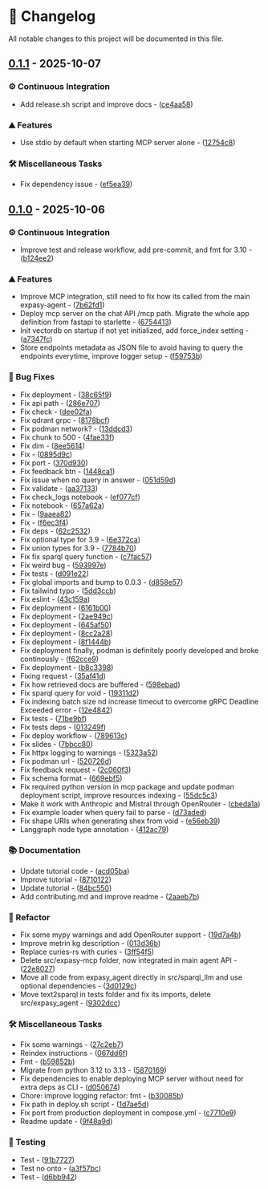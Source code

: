 # 📜 Changelog

All notable changes to this project will be documented in this file.

## [0.1.1](https://github.com/sib-swiss/sparql-llm/compare/v0.1.0..v0.1.1) - 2025-10-07

### ⚙️ Continuous Integration

- Add release.sh script and improve docs - ([ce4aa58](https://github.com/sib-swiss/sparql-llm/commit/ce4aa58e486c9ddbf92f8c450787972ff42a97ed))

### ⛰️ Features

- Use stdio by default when starting MCP server alone - ([12754c8](https://github.com/sib-swiss/sparql-llm/commit/12754c8b578692df86cce2d938515cda33433519))

### 🛠️ Miscellaneous Tasks

- Fix dependency issue - ([ef5ea39](https://github.com/sib-swiss/sparql-llm/commit/ef5ea398e642aec68b18213d4c37f7a0c98b05df))

## [0.1.0](https://github.com/sib-swiss/sparql-llm/tree/v0.1.0) - 2025-10-06

### ⚙️ Continuous Integration

- Improve test and release workflow, add pre-commit, and fmt for 3.10 - ([b124ee2](https://github.com/sib-swiss/sparql-llm/commit/b124ee284b2cea6979387868c3c1dd3197eeb3e9))

### ⛰️ Features

- Improve MCP integration, still need to fix how its called from the main expasy-agent - ([7b62fd1](https://github.com/sib-swiss/sparql-llm/commit/7b62fd178c9f5b02f77ceed205985b797b828fc9))
- Deploy mcp server on the chat API /mcp path. Migrate the whole app definition from fastapi to starlette - ([6754413](https://github.com/sib-swiss/sparql-llm/commit/67544138e2c2b60e7039ef4c95e6b3bd1e79eb85))
- Init vectordb on startup if not yet initialized, add force_index setting - ([a7347fc](https://github.com/sib-swiss/sparql-llm/commit/a7347fc756e1919f090c65e8c94d4e8b9144ec26))
- Store endpoints metadata as JSON file to avoid having to query the endpoints everytime, improve logger setup - ([f59753b](https://github.com/sib-swiss/sparql-llm/commit/f59753b56f72019753482bc79f8c90631b8498a2))

### 🐛 Bug Fixes

- Fix deployment - ([38c65f9](https://github.com/sib-swiss/sparql-llm/commit/38c65f9107177d1e85d31be778da49f9559261e9))
- Fix api path - ([286e707](https://github.com/sib-swiss/sparql-llm/commit/286e70739b582d93688c5b48e264d763b3b1fd74))
- Fix check - ([dee02fa](https://github.com/sib-swiss/sparql-llm/commit/dee02fa780164ceb06dbafd4f8fe58cbfeca7c4c))
- Fix qdrant grpc - ([8178bcf](https://github.com/sib-swiss/sparql-llm/commit/8178bcf1fdeb7fbd4ede13ffd5d3f3ae34fcf9b3))
- Fix podman network? - ([13ddcd3](https://github.com/sib-swiss/sparql-llm/commit/13ddcd3805bd428cd61d4615f46b79a6a985906f))
- Fix chunk to 500 - ([4fae33f](https://github.com/sib-swiss/sparql-llm/commit/4fae33fc74b5f37efa1e7bf1f51921e2c1e5b397))
- Fix dim - ([8ee5614](https://github.com/sib-swiss/sparql-llm/commit/8ee5614fd09e47eabf8028c1ce004575fd30dcbe))
- Fix - ([0895d9c](https://github.com/sib-swiss/sparql-llm/commit/0895d9c779b340e565e80b0fbe1b722bedf25f1a))
- Fix port - ([370d930](https://github.com/sib-swiss/sparql-llm/commit/370d930fd9057697e46353da9aa7e69b3c2b4cc4))
- Fix feedback btn - ([1448ca1](https://github.com/sib-swiss/sparql-llm/commit/1448ca16f4aaed149e04367ff0c26f4aefd71253))
- Fix issue when no query in answer - ([051d59d](https://github.com/sib-swiss/sparql-llm/commit/051d59d908f29e6f814db9d1cff688b955284a99))
- Fix validate - ([aa37133](https://github.com/sib-swiss/sparql-llm/commit/aa3713380e083beb895a8944d75fd9a9e11fab95))
- Fix check_logs notebook - ([ef077cf](https://github.com/sib-swiss/sparql-llm/commit/ef077cf8749a6365ec044e772079e40d108d2b68))
- Fix notebook - ([657a62a](https://github.com/sib-swiss/sparql-llm/commit/657a62a43dff3b61afd384a4de8421931efb0d1c))
- Fix - ([9aaea82](https://github.com/sib-swiss/sparql-llm/commit/9aaea8248bae795126c6ad59a0a8bdb15ba3fc57))
- Fix - ([f6ec3f4](https://github.com/sib-swiss/sparql-llm/commit/f6ec3f4537e31b95269e6c94a81b08ebcc12f810))
- Fix deps - ([62c2532](https://github.com/sib-swiss/sparql-llm/commit/62c2532b668af12aee1d2364b21be685e8dcc173))
- Fix optional type for 3.9 - ([6e372ca](https://github.com/sib-swiss/sparql-llm/commit/6e372ca17162e5c454deab2fe86620b4ce1935d1))
- Fix union types for 3.9 - ([7784b70](https://github.com/sib-swiss/sparql-llm/commit/7784b70aaf899364a0d8439b69a24963024eacef))
- Fix fix sparql query function - ([c7fac57](https://github.com/sib-swiss/sparql-llm/commit/c7fac572eb3806fe7b648461fc032c8fbecc9b98))
- Fix weird bug - ([593997e](https://github.com/sib-swiss/sparql-llm/commit/593997e5ba274fee9817384f4e034611a39ffcf6))
- Fix tests - ([d091e22](https://github.com/sib-swiss/sparql-llm/commit/d091e22479c21820fd14b7c42bc838fc032317a3))
- Fix global imports and bump to 0.0.3 - ([d858e57](https://github.com/sib-swiss/sparql-llm/commit/d858e574f854a0b259cd0c743c61261ca94f4fd1))
- Fix tailwind typo - ([5dd3ccb](https://github.com/sib-swiss/sparql-llm/commit/5dd3ccb7b27199966987ff7bc1fe446ff5617242))
- Fix eslint - ([43c159a](https://github.com/sib-swiss/sparql-llm/commit/43c159a784c8297e9c2c663ed1066177e4f58ea3))
- Fix deployment - ([6161b00](https://github.com/sib-swiss/sparql-llm/commit/6161b00ab5b7788a414f7f1a81f780d87aea9898))
- Fix deployment - ([2ae949c](https://github.com/sib-swiss/sparql-llm/commit/2ae949cca1c6ba4b1b33b74be88536ac854b5343))
- Fix deployment - ([645af50](https://github.com/sib-swiss/sparql-llm/commit/645af509667b83611464d3a26e5da89132b9e205))
- Fix deployment - ([8cc2a28](https://github.com/sib-swiss/sparql-llm/commit/8cc2a28f931ff8dcba5e4b95c66fa73d1e13d580))
- Fix deployment - ([8f1444b](https://github.com/sib-swiss/sparql-llm/commit/8f1444b9b7a974379cadd83cbcfd00f0844bfc24))
- Fix deployment finally, podman is definitely poorly developed and broke continously - ([f62cce9](https://github.com/sib-swiss/sparql-llm/commit/f62cce913fafed58da3469851b6d0ff630c406ca))
- Fix deployment - ([b8c3398](https://github.com/sib-swiss/sparql-llm/commit/b8c33988550ab0e26e5aaef18af95cd1798b3f7b))
- Fixing request - ([35af41d](https://github.com/sib-swiss/sparql-llm/commit/35af41d080a07e4163ca70e9415ad72204dce031))
- Fix how retrieved docs are buffered - ([598ebad](https://github.com/sib-swiss/sparql-llm/commit/598ebade9201fcbdab8705c741733afb258478b6))
- Fix sparql query for void - ([19311d2](https://github.com/sib-swiss/sparql-llm/commit/19311d2c1ee16994ee9b21f282a90ab0549b4307))
- Fix indexing batch size nd increase timeout to overcome gRPC Deadline Exceeded error - ([12e4842](https://github.com/sib-swiss/sparql-llm/commit/12e48422480864e25b617c1ec5c395ebc0e7785e))
- Fix tests - ([71be9bf](https://github.com/sib-swiss/sparql-llm/commit/71be9bff920166f9b324df9b7984d8b2b0fe5afe))
- Fix tests deps - ([013249f](https://github.com/sib-swiss/sparql-llm/commit/013249fef074c77a82aa3556e331713deb119df9))
- Fix deploy workflow - ([789613c](https://github.com/sib-swiss/sparql-llm/commit/789613c50bf7bb9650248f2098bdaaf67beff318))
- Fix slides - ([7bbcc80](https://github.com/sib-swiss/sparql-llm/commit/7bbcc8089f9956cb5cb3d524cef17e09365bbd4d))
- Fix httpx logging to warnings - ([5323a52](https://github.com/sib-swiss/sparql-llm/commit/5323a52c0f1876872b089adcbd3a26cbc3fa768d))
- Fix podman url - ([520726d](https://github.com/sib-swiss/sparql-llm/commit/520726d66d1bed3f3ecd4502de12d2cf89722731))
- Fix feedback request - ([2c060f3](https://github.com/sib-swiss/sparql-llm/commit/2c060f36bccc27c1309a2fe25eacfc09210ef411))
- Fix schema format - ([669ebf5](https://github.com/sib-swiss/sparql-llm/commit/669ebf543e00b9e0870b427480a1dae7a8386030))
- Fix required python version in mcp package and update podman deployment script, improve resources indexing - ([55dc5c3](https://github.com/sib-swiss/sparql-llm/commit/55dc5c365ec59f3ef79098c24dd3552a2a897a97))
- Make it work with Anthropic and Mistral through OpenRouter - ([cbeda1a](https://github.com/sib-swiss/sparql-llm/commit/cbeda1a491b99b7661ccebd000647be9c4e9503b))
- Fix example loader when query fail to parse - ([d73aded](https://github.com/sib-swiss/sparql-llm/commit/d73adedaa8f8eefc3c37f734b8b421fa89065097))
- Fix shape URIs when generating shex from void - ([e56eb39](https://github.com/sib-swiss/sparql-llm/commit/e56eb39d92f76f5c86f68764a38f274a3fcc1336))
- Langgraph node type annotation - ([412ac79](https://github.com/sib-swiss/sparql-llm/commit/412ac79ac631569e571db1551c91382e389ba04e))

### 📚 Documentation

- Update tutorial code - ([acd05ba](https://github.com/sib-swiss/sparql-llm/commit/acd05ba699d2dac3148accc43d148abd16bc0820))
- Improve tutorial - ([8710122](https://github.com/sib-swiss/sparql-llm/commit/871012275b8e733386d8fcded219db67b3e55ad9))
- Update tutorial - ([84bc550](https://github.com/sib-swiss/sparql-llm/commit/84bc550da87c6ccc5b32a41a0ccdac563eebb36e))
- Add contributing.md and improve readme - ([2aaeb7b](https://github.com/sib-swiss/sparql-llm/commit/2aaeb7b09b01c2ba03193a28a42ea8363b5d609a))

### 🚜 Refactor

- Fix some mypy warnings and add OpenRouter support - ([19d7a4b](https://github.com/sib-swiss/sparql-llm/commit/19d7a4b4c2012a3c8bc2595e85f5ed790d0d3ca8))
- Improve metrin kg description - ([013d36b](https://github.com/sib-swiss/sparql-llm/commit/013d36b4ebb61162811779687dd992ebc6b1e5bb))
- Replace curies-rs with curies - ([3ff54f5](https://github.com/sib-swiss/sparql-llm/commit/3ff54f5c9b439653a8c1fa98aee877122d4a9989))
- Delete src/expasy-mcp folder, now integrated in main agent API - ([22e8027](https://github.com/sib-swiss/sparql-llm/commit/22e8027bdd8be059f2ff0bd711388ea529051246))
- Move all code from expasy_agent directly in src/sparql_llm and use optional dependencies - ([3d0129c](https://github.com/sib-swiss/sparql-llm/commit/3d0129c5f3eec166e78e5c81ac727c27e99d924a))
- Move text2sparql in tests folder and fix its imports, delete src/expasy_agent - ([9302dcc](https://github.com/sib-swiss/sparql-llm/commit/9302dccde33bd75b9fafc470bb8da92a1dc138b2))

### 🛠️ Miscellaneous Tasks

- Fix some warnings - ([27c2eb7](https://github.com/sib-swiss/sparql-llm/commit/27c2eb760716fb07d280900c0cc600002d488105))
- Reindex instructions - ([067dd6f](https://github.com/sib-swiss/sparql-llm/commit/067dd6f4c990f4a899ce5777dcabff3c816021ee))
- Fmt - ([b59852b](https://github.com/sib-swiss/sparql-llm/commit/b59852baf4a98347b9e25bcf8f4e5012c58c68a0))
- Migrate from python 3.12 to 3.13 - ([5870169](https://github.com/sib-swiss/sparql-llm/commit/5870169bc7b798cd69987588b5ef83fabdbe36bc))
- Fix dependencies to enable deploying MCP server without need for extra deps as CLI - ([d050674](https://github.com/sib-swiss/sparql-llm/commit/d0506742d77bcd689e5997b77e52e58481f32fa8))
- Chore: improve logging
refactor: fmt - ([b30085b](https://github.com/sib-swiss/sparql-llm/commit/b30085bca269f677e0a726b68dbab1b258faecb6))
- Fix path in deploy.sh script - ([1d7ae5d](https://github.com/sib-swiss/sparql-llm/commit/1d7ae5dfb2368bd4a28042b2288f0c80bcd5753b))
- Fix port from production deployment in compose.yml - ([c7710e9](https://github.com/sib-swiss/sparql-llm/commit/c7710e94ed38da66adcdddea9799f8d8f97c0602))
- Readme update - ([9f48a9d](https://github.com/sib-swiss/sparql-llm/commit/9f48a9d8ab5ec1b6b114a09efa96214fec15815c))

### 🧪 Testing

- Test - ([91b7727](https://github.com/sib-swiss/sparql-llm/commit/91b7727cffea4a3184fa7ea9ea6c82b767c09a70))
- Test no onto - ([a3f57bc](https://github.com/sib-swiss/sparql-llm/commit/a3f57bcbe47d57f8a13b50fc3d393802324945b2))
- Test - ([d6bb942](https://github.com/sib-swiss/sparql-llm/commit/d6bb9427361b1075ccbcb155935472a461f16a3e))

<!-- generated by git-cliff -->
